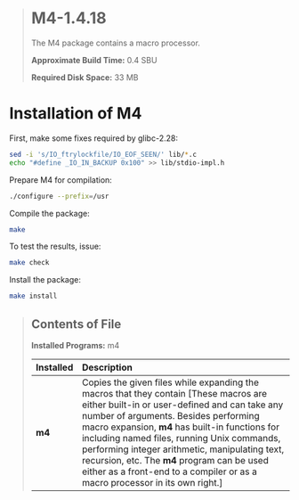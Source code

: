 > # M4-1.4.18
>
> The M4 package contains a macro processor.
>
> **Approximate Build Time:** 0.4 SBU
>
> **Required Disk Space:** 33 MB

# Installation of M4

First, make some fixes required by glibc-2.28:

```sh
sed -i 's/IO_ftrylockfile/IO_EOF_SEEN/' lib/*.c
echo "#define _IO_IN_BACKUP 0x100" >> lib/stdio-impl.h
```

Prepare M4 for compilation:

```sh
./configure --prefix=/usr
```

Compile the package:

```sh
make
```

To test the results, issue:

```sh
make check
```

Install the package:

```sh
make install
```

> ## Contents of File
>
> **Installed Programs:** m4
>
> | Installed | Description                                                                                                                                                                                                                                                                                                                                                                                                                                                     |
> | :-------- | :-------------------------------------------------------------------------------------------------------------------------------------------------------------------------------------------------------------------------------------------------------------------------------------------------------------------------------------------------------------------------------------------------------------------------------------------------------------- |
> | **m4**    | Copies the given files while expanding the macros that they contain [These macros are either built-in or user-defined and can take any number of arguments. Besides performing macro expansion, **m4** has built-in functions for including named files, running Unix commands, performing integer arithmetic, manipulating text, recursion, etc. The **m4** program can be used either as a front-end to a compiler or as a macro processor in its own right.] |
